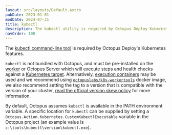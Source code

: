 ```yaml
---
layout: src/layouts/Default.astro
pubDate: 2023-01-01
modDate: 2024-07-31
title: kubectl  
description: The kubectl utility is required by Octopus Deploy Kubernetes integration.  
navOrder: 100
---
```


The [kubectl command-line tool](https://kubernetes.io/docs/reference/kubectl/overview/) is required by Octopus Deploy's Kubernetes features.

`kubectl` is not bundled with Octopus, and must be pre-installed on the [worker](/docs/infrastructure/workers/) or Octopus Server which will execute steps and health checks against a [Kubernetes target](/docs/kubernetes/targets/kubernetes-api). Alternatively, [execution containers](/docs/projects/steps/execution-containers-for-workers) may be used and we recommend using [`octopuslabs/k8s-workertools`](https://hub.docker.com/r/octopuslabs/k8s-workertools) docker image, we also recommend setting the tag to a version that is compatible with the version of your cluster, [read the official version skew policy](https://kubernetes.io/releases/version-skew-policy/#kubectl) for more information.

By default, Octopus assumes `kubectl` is available in the PATH environment variable. A specific location for `kubectl` can be supplied by setting a `Octopus.Action.Kubernetes.CustomKubectlExecutable` variable in the Octopus project (an example value is `c:\tools\kubectl\version\kubectl.exe`). 
